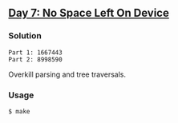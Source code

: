 ## [Day 7: No Space Left On Device](https://adventofcode.com/2022/day/7)

### Solution
```
Part 1: 1667443
Part 2: 8998590
```
Overkill parsing and tree traversals.

### Usage
```
$ make
```
